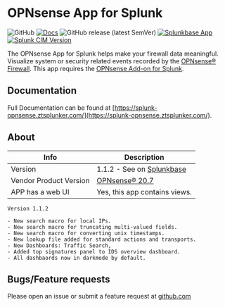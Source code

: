 # OPNsense App for Splunk

![GitHub](https://img.shields.io/github/license/ZachChristensen28/Opnsense_App_for_Splunk)
[![Docs](https://github.com/ZachChristensen28/splunk-opnsense-app-documentation/actions/workflows/ci.yml/badge.svg)](https://splunk-opnsense.ztsplunker.com/)
![GitHub release (latest SemVer)](https://img.shields.io/github/v/release/ZachChristensen28/Opnsense_App_for_Splunk)
[![Splunkbase App](https://img.shields.io/badge/Splunkbase-Opnsense%20App%20for%20Splunk-blue)](https://splunkbase.splunk.com/app/5372/)
[![Splunk CIM Version](https://img.shields.io/badge/Splunk%20CIM%20Version-4.x-success)](https://docs.splunk.com/Documentation/CIM/latest/User/Overview)

The OPNsense App for Splunk helps make your firewall data meaningful. Visualize system or security related events recorded by the [OPNsense® Firewall](https://opnsense.org/). This app requires the [OPNsense Add-on for Splunk](https://splunkbase.splunk.com/app/4538/).

## Documentation

Full Documentation can be found at [https://splunk-opnsense.ztsplunker.com/](https://splunk-opnsense.ztsplunker.com/).

## About

 Info | Description
------|----------
Version | 1.1.2 - See on [Splunkbase](https://splunkbase.splunk.com/app/5372/)
Vendor Product Version | [OPNsense® 20.7](https://opnsense.org/)
APP has a web UI | Yes, this app contains views.

```TEXT
Version 1.1.2

- New search macro for local IPs.
- New search macro for truncating multi-valued fields.
- New search macro for converting unix timestamps.
- New lookup file added for standard actions and transports.
- New Dashboards: Traffic Search,
- Added top signatures panel to IDS overview dashboard.
- All dashbaords now in darkmode by default.
```

## Bugs/Feature requests

Please open an issue or submit a feature request at [github.com](https://github.com/ZachChristensen28/Opnsense_App_for_Splunk/issues)
